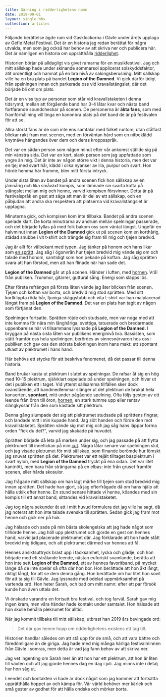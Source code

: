 ```yaml
---
title: Gärning i ridderlighetens namn
date: 2019-09-01
layout: single.hbs
collection: articles
---
```


Följande berättelse ägde rum vid Gasklockorna i Gävle under årets upplaga av Gefle Metal Festival. Det är en historia jag redan berättat för några utvalda, men som jag också har behov av att skriva ner och publicera här. Det är nämligen en historia om upprätthålla [ridderlighet][1].

Historien börjar på alldagligt vis givet ramarna för en musikfestival. Jag och mitt sällskap hade under skinande sommarsol applicerat solskyddsfaktor, ätit ordentligt och hamnat på en bra nivå av salongsberusning. Mitt sällskap ville ha en bra plats på bandet **Legion of the Damned**. Vi gick därför tidigt från spelningen innan och parkerade oss vid kravallstängslet, där det började bli ont om plats.

Det är en viss typ av personer som står vid kravallstaketen i denna tidsrymd, mellan att förgående band har 3-4 låtar kvar och nästa band fortfarande soundcheckar på scenen. De personerna är **äkta fans**, som med framförhållning vill tinga en kanonbra plats på det band de är på festivalen för att se.

Allra störst fans är de som inte ens samtalar med folket runtom, utan stålfast blickar rakt fram mot scenen, med en förväntan hård som en nitbeklädd knytnäve hängandes över dem och deras kroppsspråk.

Det var en sådan person som någon minut efter vår ankomst ställde sig på min vänstra sida. Det var en kort, slank person som jag uppfattade som yngre än mig. Det är inte av någon större vikt i denna historia, men det var en tjej med svart hår, klädd i olika nyanser av lila, purpur och svart. Hon hörde hemma här framme, blev mitt första intryck.

Under sista låten av bandet på andra scenen fick hon sällskap av en jämnårig och lika småväxt kompis, som lämnade sin svarta kofta på stängslet mellan mig och henne, varvid kompisen försvinner. Detta är på festivalspråk en gest att säga att man är del av ett sällskap, och en påbjudan att andra ska respektera att platserna vid kravallstängslet är upptagna.

Minuterna gick, och kompisen kom inte tillbaka. Bandet på andra scenen spelade klart. De korta minutrarna av andrum mellan spelningar passerade, och det började fyllas på med folk bakom oss som väntat längst. Ungefär en halvminut innan **Legion of the Damned** gick ut på scenen kom en korthårig, städad snubbe i vit t-shirt och trängde sig fram till mig och tjejen bredvid.

Jag är allt för välbekant med typen. Jag tänker på honom och hans likar som [en sprätt][2]. Jag såg i ögonvrån hur tjejen bredvid mig vände sig om och talade med honom, samtidigt som hon pekade på koftan. Jag såg sprätten svara att han förstod, men att han flinade när han sade det.

**Legion of the Damned** går ut på scenen. Händer i luften, med [hornen][3]. Vrål från publiken. Trummor, gitarrer, guttural sång. Energi som släpps lös.

Efter första refrängen på första låten vände jag åter blicken från scenen. Tjejen och koftan var borta, och bredvid mig stod sprätten. Med sitt kortklippta röda hår, fjuniga skäggstubb och vita t-shirt var han malplacerad längst fram på **Legion of the Damned**. Det var en plats han tagit av någon som förtjänat den.

Spelningen fortsatte. Sprätten röjde och studsade, men var noga med att inte komma för nära min långhåriga, svettiga, tatuerade och bredarmade uppenbarelse när vi tillsammans lyssnade på **Legion of the Damned**. I bryggan på nästa sista låten var publikens energinivå bra. Bassisten, som stått framför oss hela spelningen, berördes av sinnesnärvaron hos oss i publiken och gav oss den största belöningen inom hans makt: ett spontant utkast av plektrumet i hans hand.

Här behövs ett stycke för att beskriva fenomenet, då det passar till denna historia.

Band brukar kasta ut plektrum i slutet av spelningar. De rafsar åt sig en hög med 10-15 plektrum, självklart ospelade på under spelningen, och hivar ut det i publiken ett i taget. Vid ytterst sällsamma tillfällen sker dock ovanstående, att bandmedlemmar slänger ut det plektrum de brukat hela konserten, **spontant**, mitt under pågående spelning. Ofta följs gesten av ett leende från öron till öron, [hornen][3], en stark tumme upp eller rentav slängkyssar från den som kastade sitt plektrum.

Denna gång slumpade det sig att plektrumet studsade på sprättens fingrar, och landade mitt i min kupade hand. Jag slöt handen och förde den mot kravallstaketet. Sprätten vände sig mot mig och jag såg hans läppar forma orden "fick du det?", varvid jag skakade på huvudet.

Sprätten började då leta på marken under sig, och jag passade på att flytta plektrumet till innefickan på min [cut][4]. Några låtar senare var spelningen slut, och jag visade pletrumet för mitt sällskap, som flinande berömde hur lömskt jag snuvat sprätten på det. Plektrumet var ett rejält tilltaget basplektrum i svart nylon, med **Legion of the Damned** tryckt på ena sidan. Det var litet kantnött, men bara från strängarna på en elbas: inte från gruset framför scenen, eller hårda skosulor.

Jag frågade mitt sällskap om han lagt märke till tjejen som stod bredvid mig innan sprätten. Det hade han gjort, så jag efterfrågade då om hans hjälp att hålla utkik efter henne. En stund senare hittade vi henne, köandes med sin kompis till ett annat band, sittandes vid kravallstaketet.

Jag tog några sekunder åt att i mitt huvud formulera det jag ville ha sagt, då jag noterat att hon inte talade svenska till sprätten. Sedan gick jag fram mot henne och gick ner på huk.

Jag hälsade och sade på min bästa skolengelska att jag hade något som tillhörde henne. Jag höll upp plektrumet och gjorde en gest om hennes hand, varvid jad placerade plektrumet där. Jag förklarade att hon hade stått bredvid mig tidigare, och att plektrumet därmed var hennes att få.

Hennes ansiktsuttryck brast upp i tacksamhet, lycka och glädje, och hon började med ett strålande leende, nästan euforiskt svamlande, berätta att hon inte sett **Legion of the Damned**, ett av hennes favoritband, på mycket länge då de inte spelar så ofta där hon bor. Hon berättade att hon åkt långt, riktigt långt, för att se dem denna gång. Hon berättade om hur litet hon sovit för att ta sig till Gävle. Jag lyssnade med odelad uppmärksamhet på vartenda ord. Hon heter Sarah, och bad om mitt namn: efter ett par försök kunde hon även uttala det.

Vi önskade varandra en fortsatt bra festival, och tog farväl. Sarah gav mig ingen kram, men våra händer hade kontakt under samtalet. Hon hälsade att hon skulle behålla plekrumet för alltid.

När jag kommit tillbaka till mitt sällskap, utbrast han 2019 års bevingade ord:

> Det där gav henne hopp om ridderlighetens existens ett tag till.

Historien handlar således om att stå upp för de små, och att vara bättre och föredömligare än de giriga. Jag hade med mig många härliga festivalminnen från Gävle i somras, men detta är vad jag fann behov av att skriva ner.

Jag vet ingenting om Sarah mer än att hon har ett plektrum, att hon är liten till växten och att jag gjorde hennes dag en dag i juli. Jag minns inte i detalj hur hon såg ut.

Leendet och kontakten vi hade är dock något som jag kommer att fortsätta upprätthålla hoppet av och kämpa för. Vår värld behöver mer kärlek och små gester av godhet för att hålla ondska och mörker borta.

[1]: https://en.wikipedia.org/wiki/Chivalry
[2]: https://sv.wiktionary.org/wiki/spr%C3%A4tt
[3]: https://en.wikipedia.org/wiki/Sign_of_the_horns
[4]: https://en.wikipedia.org/wiki/Cut-off
